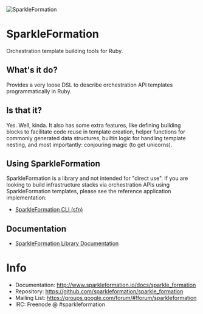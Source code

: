 ![SparkleFormation](img/sparkle-formation.png)

# SparkleFormation

Orchestration template building tools for Ruby.

## What's it do?

Provides a very loose DSL to describe orchestration API templates
programmatically in Ruby.

## Is that it?

Yes. Well, kinda. It also has some extra features, like defining
building blocks to facilitate code reuse in template creation,
helper functions for commonly generated data structures, builtin
logic for handling template nesting, and most importantly:
conjouring magic (to get unicorns).

## Using SparkleFormation

SparkleFormation is a library and not intended for "direct use". If
you are looking to build infrastructure stacks via orchestration APIs
using SparkleFormation templates, please see the reference application
implementation:

* [SparkleFormation CLI (sfn)](http://www.sparkleformation.io/docs/sfn)

## Documentation

* [SparkleFormation Library Documentation](http://www.sparkleformation.io/docs/sparkle_formation/)

# Info
* Documentation: http://www.sparkleformation.io/docs/sparkle_formation
* Repository: https://github.com/sparkleformation/sparkle_formation
* Mailing List: https://groups.google.com/forum/#!forum/sparkleformation
* IRC: Freenode @ #sparkleformation
